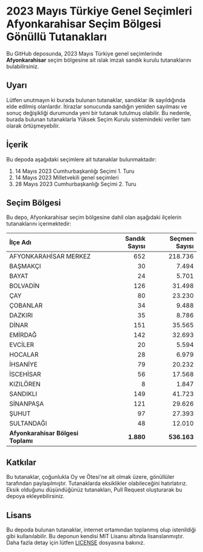 # 2023 Mayıs Türkiye Genel Seçimleri Afyonkarahisar Seçim Bölgesi Gönüllü Tutanakları

Bu GitHub deposunda, 2023 Mayıs Türkiye genel seçimlerinde **Afyonkarahisar** seçim bölgesine ait ıslak imzalı sandık kurulu tutanaklarını bulabilirsiniz.

## Uyarı

Lütfen unutmayın ki burada bulunan tutanaklar, sandıklar ilk sayıldığında elde edilmiş olanlardır. İtirazlar sonucunda sandığın yeniden sayılması ve sonuç değişikliği durumunda yeni bir tutanak tutulmuş olabilir. Bu nedenle, burada bulunan tutanaklarla Yüksek Seçim Kurulu sistemindeki veriler tam olarak örtüşmeyebilir.

## İçerik

Bu depoda aşağıdaki seçimlere ait tutanaklar bulunmaktadır:

1. 14 Mayıs 2023 Cumhurbaşkanlığı Seçimi 1. Turu
2. 14 Mayıs 2023 Milletvekili genel seçimleri
3. 28 Mayıs 2023 Cumhurbaşkanlığı Seçimi 2. Turu

## Seçim Bölgesi

Bu depo, Afyonkarahisar seçim bölgesine dahil olan aşağıdaki ilçelerin tutanaklarını içermektedir:

| İlçe Adı | Sandık Sayısı | Seçmen Sayısı |
| :------- | ------------: | ------------: |
 | AFYONKARAHİSAR MERKEZ  |          652  |      218.736  | 
 | BAŞMAKÇI  |           30  |        7.494  | 
 | BAYAT  |           24  |        5.701  | 
 | BOLVADİN  |          126  |       31.498  | 
 | ÇAY  |           80  |       23.230  | 
 | ÇOBANLAR  |           34  |        9.488  | 
 | DAZKIRI  |           35  |        8.786  | 
 | DİNAR  |          151  |       35.565  | 
 | EMİRDAĞ  |          142  |       32.693  | 
 | EVCİLER  |           20  |        5.594  | 
 | HOCALAR  |           28  |        6.979  | 
 | İHSANİYE  |           79  |       20.232  | 
 | İSCEHİSAR  |           56  |       17.568  | 
 | KIZILÖREN  |            8  |        1.847  | 
 | SANDIKLI  |          149  |       41.723  | 
 | SİNANPAŞA  |          121  |       29.626  | 
 | ŞUHUT  |           97  |       27.393  | 
 | SULTANDAĞI  |           48  |       12.010  |
| **Afyonkarahisar Bölgesi Toplamı**  |  **1.880**  |  **536.163**  |

## Katkılar

Bu tutanaklar, çoğunlukla Oy ve Ötesi'ne ait olmak üzere, gönüllüler tarafından paylaşılmıştır. Tutanaklarda eksiklikler olabileceğini hatırlatırız. Eksik olduğunu düşündüğünüz tutanakları, Pull Request oluşturarak bu depoya ekleyebilirsiniz.

## Lisans

Bu depoda bulunan tutanaklar, internet ortamından toplanmış olup istenildiği gibi kullanılabilir.
Bu deponun kendisi MIT Lisansı altında lisanslanmıştır. Daha fazla detay için lütfen [LICENSE](LICENSE) dosyasına bakınız.
